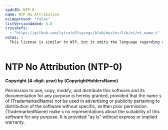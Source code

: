 ```yaml
---
spdxID: NTP-0
name: NTP No Attribution
osiApproved: "false"
listVersionAdded: 3.8
crossRefs: 
  - "https://github.com/tytso/e2fsprogs/blob/master/lib/et/et_name.c"
notes: |
  This license is similar to NTP, but it omits the language regarding reproduction of copyright and permission notices. It also omits the phrase "with or without fee".
---
```


# NTP No Attribution (NTP-0)

**Copyright (4-digit-year) by (CopyrightHoldersName)**

Permission to use, copy, modify, and distribute this software and its documentation for any purpose is hereby granted, provided that the name s of (TrademarkedName) not be used in advertising or publicity pertaining to distribution of the software without specific, written prior permission. (TrademarkedName) make s no representations about the suitability of this software for any purpose. It is provided "as is" without express or implied warranty.
